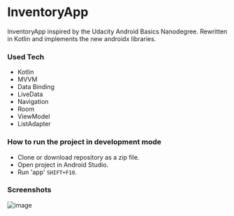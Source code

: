 # InventoryApp
InventoryApp inspired by the Udacity Android Basics Nanodegree. Rewritten in Kotlin and implements the new androidx libraries. 


### Used Tech
* Kotlin
* MVVM
* Data Binding
* LiveData
* Navigation
* Room
* ViewModel
* ListAdapter


### How to run the project in development mode
* Clone or download repository as a zip file.
* Open project in Android Studio.
* Run 'app' `SHIFT+F10`.


### Screenshots
![image](https://user-images.githubusercontent.com/25232443/58365389-3dfa1480-7ec4-11e9-9aa2-2e9c086cd96e.jpg)




